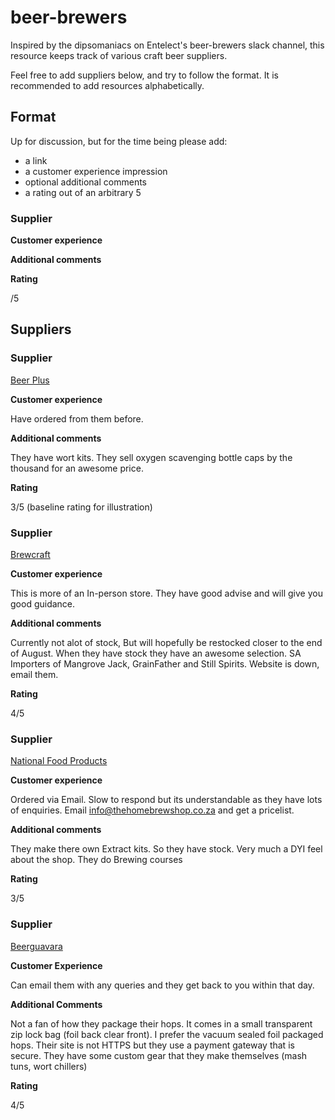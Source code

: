 # beer-brewers

Inspired by the dipsomaniacs on Entelect's beer-brewers slack channel, this resource keeps track of various craft beer suppliers.

Feel free to add suppliers below, and try to follow the format. It is recommended to add resources alphabetically.

## Format
Up for discussion, but for the time being please add:

 - a link
 - a customer experience impression
 - optional additional comments
 - a rating out of an arbitrary 5

### Supplier
[]()

**Customer experience**

**Additional comments**

**Rating**

/5

## Suppliers
### Supplier
[Beer Plus](https://www.beerplus.co.za/)

**Customer experience**

Have ordered from them before.

**Additional comments**

They have wort kits. 
They sell oxygen scavenging bottle caps by the thousand for an awesome price.

**Rating**

3/5 (baseline rating for illustration)

### Supplier
[Brewcraft](https://www.brewcraft.co.za/)

**Customer experience**

This is more of an In-person store. 
They have good advise and will give you good guidance.

**Additional comments**

Currently not alot of stock, But will hopefully be restocked closer to the end of August.
When they have stock they have an awesome selection.
SA Importers of Mangrove Jack, GrainFather and Still Spirits.
Website is down, email them.

**Rating**

4/5

### Supplier
[National Food Products](http://thehomebrewshop.co.za/)

**Customer experience**

Ordered via Email. 
Slow to respond but its understandable as they have lots of enquiries.
Email info@thehomebrewshop.co.za and get a pricelist.

**Additional comments**

They make there own Extract kits. So they have stock.
Very much a DYI feel about the shop.
They do Brewing courses

**Rating**

3/5

### Supplier
[Beerguavara](http://beerguevara.com/)

**Customer Experience**

Can email them with any queries and they get back to you within that day.

**Additional Comments**

Not a fan of how they package their hops. It comes in a small transparent zip lock bag (foil back clear front). I prefer the vacuum sealed foil packaged hops.
Their site is not HTTPS but they use a payment gateway that is secure.
They have some custom gear that they make themselves (mash tuns, wort chillers)

**Rating**

4/5